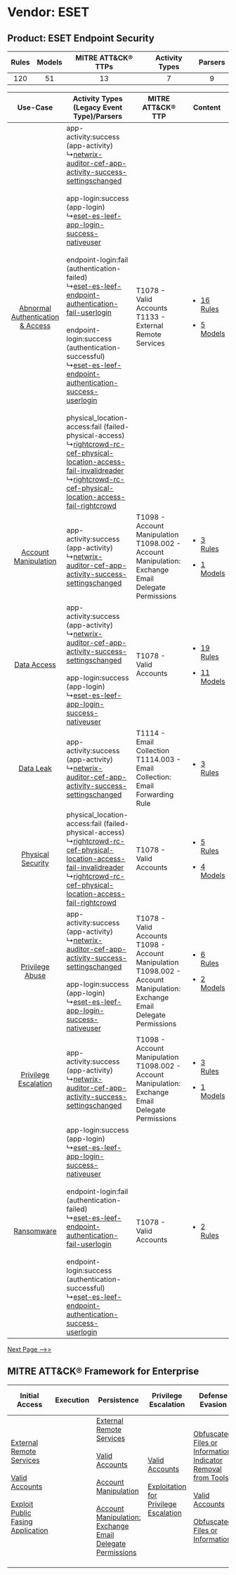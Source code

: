 Vendor: ESET
============
Product: ESET Endpoint Security
-------------------------------
| Rules | Models | MITRE ATT&CK® TTPs | Activity Types | Parsers |
|:-----:|:------:|:------------------:|:--------------:|:-------:|
|  120  |   51   |         13         |       7        |    9    |

|    Use-Case    | Activity Types (Legacy Event Type)/Parsers    | MITRE ATT&CK® TTP    | Content    |
|:----:| ---- | ---- | ---- |
| [Abnormal Authentication & Access](../../../UseCases/uc_abnormal_authentication_&_access.md) |  app-activity:success (app-activity)<br> ↳[netwrix-auditor-cef-app-activity-success-settingschanged](Ps/pC_netwrixauditorcefappactivitysuccesssettingschanged.md)<br><br> app-login:success (app-login)<br> ↳[eset-es-leef-app-login-success-nativeuser](Ps/pC_esetesleefapploginsuccessnativeuser.md)<br><br> endpoint-login:fail (authentication-failed)<br> ↳[eset-es-leef-endpoint-authentication-fail-userlogin](Ps/pC_esetesleefendpointauthenticationfailuserlogin.md)<br><br> endpoint-login:success (authentication-successful)<br> ↳[eset-es-leef-endpoint-authentication-success-userlogin](Ps/pC_esetesleefendpointauthenticationsuccessuserlogin.md)<br><br> physical_location-access:fail (failed-physical-access)<br> ↳[rightcrowd-rc-cef-physical-location-access-fail-invalidreader](Ps/pC_rightcrowdrccefphysicallocationaccessfailinvalidreader.md)<br> ↳[rightcrowd-rc-cef-physical-location-access-fail-rightcrowd](Ps/pC_rightcrowdrccefphysicallocationaccessfailrightcrowd.md)<br> | T1078 - Valid Accounts<br>T1133 - External Remote Services<br>    | [<ul><li>16 Rules</li></ul><ul><li>5 Models</li></ul>](RM/r_m_eset_eset_endpoint_security_Abnormal_Authentication_&_Access.md) |
|    [Account Manipulation](../../../UseCases/uc_account_manipulation.md)    |  app-activity:success (app-activity)<br> ↳[netwrix-auditor-cef-app-activity-success-settingschanged](Ps/pC_netwrixauditorcefappactivitysuccesssettingschanged.md)<br>    | T1098 - Account Manipulation<br>T1098.002 - Account Manipulation: Exchange Email Delegate Permissions<br>    | [<ul><li>3 Rules</li></ul><ul><li>1 Models</li></ul>](RM/r_m_eset_eset_endpoint_security_Account_Manipulation.md)    |
|    [Data Access](../../../UseCases/uc_data_access.md)    |  app-activity:success (app-activity)<br> ↳[netwrix-auditor-cef-app-activity-success-settingschanged](Ps/pC_netwrixauditorcefappactivitysuccesssettingschanged.md)<br><br> app-login:success (app-login)<br> ↳[eset-es-leef-app-login-success-nativeuser](Ps/pC_esetesleefapploginsuccessnativeuser.md)<br>    | T1078 - Valid Accounts<br>    | [<ul><li>19 Rules</li></ul><ul><li>11 Models</li></ul>](RM/r_m_eset_eset_endpoint_security_Data_Access.md)    |
|    [Data Leak](../../../UseCases/uc_data_leak.md)    |  app-activity:success (app-activity)<br> ↳[netwrix-auditor-cef-app-activity-success-settingschanged](Ps/pC_netwrixauditorcefappactivitysuccesssettingschanged.md)<br>    | T1114 - Email Collection<br>T1114.003 - Email Collection: Email Forwarding Rule<br>    | [<ul><li>3 Rules</li></ul>](RM/r_m_eset_eset_endpoint_security_Data_Leak.md)    |
|    [Physical Security](../../../UseCases/uc_physical_security.md)    |  physical_location-access:fail (failed-physical-access)<br> ↳[rightcrowd-rc-cef-physical-location-access-fail-invalidreader](Ps/pC_rightcrowdrccefphysicallocationaccessfailinvalidreader.md)<br> ↳[rightcrowd-rc-cef-physical-location-access-fail-rightcrowd](Ps/pC_rightcrowdrccefphysicallocationaccessfailrightcrowd.md)<br>    | T1078 - Valid Accounts<br>    | [<ul><li>5 Rules</li></ul><ul><li>4 Models</li></ul>](RM/r_m_eset_eset_endpoint_security_Physical_Security.md)    |
|    [Privilege Abuse](../../../UseCases/uc_privilege_abuse.md)    |  app-activity:success (app-activity)<br> ↳[netwrix-auditor-cef-app-activity-success-settingschanged](Ps/pC_netwrixauditorcefappactivitysuccesssettingschanged.md)<br><br> app-login:success (app-login)<br> ↳[eset-es-leef-app-login-success-nativeuser](Ps/pC_esetesleefapploginsuccessnativeuser.md)<br>    | T1078 - Valid Accounts<br>T1098 - Account Manipulation<br>T1098.002 - Account Manipulation: Exchange Email Delegate Permissions<br> | [<ul><li>6 Rules</li></ul><ul><li>2 Models</li></ul>](RM/r_m_eset_eset_endpoint_security_Privilege_Abuse.md)    |
|    [Privilege Escalation](../../../UseCases/uc_privilege_escalation.md)    |  app-activity:success (app-activity)<br> ↳[netwrix-auditor-cef-app-activity-success-settingschanged](Ps/pC_netwrixauditorcefappactivitysuccesssettingschanged.md)<br>    | T1098 - Account Manipulation<br>T1098.002 - Account Manipulation: Exchange Email Delegate Permissions<br>    | [<ul><li>3 Rules</li></ul><ul><li>1 Models</li></ul>](RM/r_m_eset_eset_endpoint_security_Privilege_Escalation.md)    |
|    [Ransomware](../../../UseCases/uc_ransomware.md)    |  app-login:success (app-login)<br> ↳[eset-es-leef-app-login-success-nativeuser](Ps/pC_esetesleefapploginsuccessnativeuser.md)<br><br> endpoint-login:fail (authentication-failed)<br> ↳[eset-es-leef-endpoint-authentication-fail-userlogin](Ps/pC_esetesleefendpointauthenticationfailuserlogin.md)<br><br> endpoint-login:success (authentication-successful)<br> ↳[eset-es-leef-endpoint-authentication-success-userlogin](Ps/pC_esetesleefendpointauthenticationsuccessuserlogin.md)<br>    | T1078 - Valid Accounts<br>    | [<ul><li>2 Rules</li></ul>](RM/r_m_eset_eset_endpoint_security_Ransomware.md)    |
[Next Page -->>](2_ds_eset_eset_endpoint_security.md)

MITRE ATT&CK® Framework for Enterprise
--------------------------------------
| Initial Access                                                                                                                                                                                                                         | Execution | Persistence                                                                                                                                                                                                                                                                                                                                 | Privilege Escalation                                                                                                                                          | Defense Evasion                                                                                                                                                                                                                                                               | Credential Access | Discovery | Lateral Movement | Collection                                                                                                                                                            | Command and Control                                                                                                                       | Exfiltration | Impact |
| -------------------------------------------------------------------------------------------------------------------------------------------------------------------------------------------------------------------------------------- | --------- | ------------------------------------------------------------------------------------------------------------------------------------------------------------------------------------------------------------------------------------------------------------------------------------------------------------------------------------------- | ------------------------------------------------------------------------------------------------------------------------------------------------------------- | ----------------------------------------------------------------------------------------------------------------------------------------------------------------------------------------------------------------------------------------------------------------------------- | ----------------- | --------- | ---------------- | --------------------------------------------------------------------------------------------------------------------------------------------------------------------- | ----------------------------------------------------------------------------------------------------------------------------------------- | ------------ | ------ |
| [External Remote Services](https://attack.mitre.org/techniques/T1133)<br><br>[Valid Accounts](https://attack.mitre.org/techniques/T1078)<br><br>[Exploit Public Fasing Application](https://attack.mitre.org/techniques/T1190)<br><br> |           | [External Remote Services](https://attack.mitre.org/techniques/T1133)<br><br>[Valid Accounts](https://attack.mitre.org/techniques/T1078)<br><br>[Account Manipulation](https://attack.mitre.org/techniques/T1098)<br><br>[Account Manipulation: Exchange Email Delegate Permissions](https://attack.mitre.org/techniques/T1098/002)<br><br> | [Valid Accounts](https://attack.mitre.org/techniques/T1078)<br><br>[Exploitation for Privilege Escalation](https://attack.mitre.org/techniques/T1068)<br><br> | [Obfuscated Files or Information: Indicator Removal from Tools](https://attack.mitre.org/techniques/T1027/005)<br><br>[Valid Accounts](https://attack.mitre.org/techniques/T1078)<br><br>[Obfuscated Files or Information](https://attack.mitre.org/techniques/T1027)<br><br> |                   |           |                  | [Email Collection](https://attack.mitre.org/techniques/T1114)<br><br>[Email Collection: Email Forwarding Rule](https://attack.mitre.org/techniques/T1114/003)<br><br> | [Proxy: Multi-hop Proxy](https://attack.mitre.org/techniques/T1090/003)<br><br>[Proxy](https://attack.mitre.org/techniques/T1090)<br><br> |              |        |